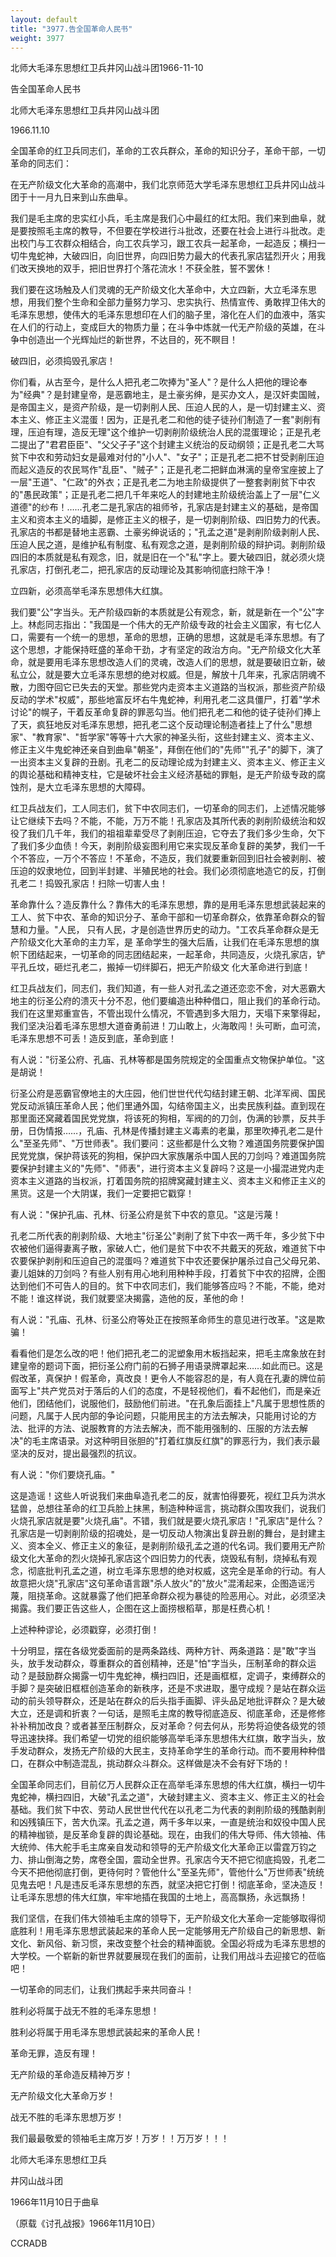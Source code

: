 ```yaml
---
layout: default
title: "3977.告全国革命人民书"
weight: 3977
---
```


北师大毛泽东思想红卫兵井冈山战斗团1966-11-10

告全国革命人民书

北师大毛泽东思想红卫兵井冈山战斗团

1966.11.10

全国革命的红卫兵同志们，革命的工农兵群众，革命的知识分子，革命干部，一切革命的同志们：

在无产阶级文化大革命的高潮中，我们北京师范大学毛泽东思想红卫兵井冈山战斗团于十一月九日来到山东曲阜。

我们是毛主席的忠实红小兵，毛主席是我们心中最红的红太阳。我们来到曲阜，就是要按照毛主席的教导，不但要在学校进行斗批改，还要在社会上进行斗批改。走出校门与工农群众相结合，向工农兵学习，跟工农兵一起革命，一起造反；横扫一切牛鬼蛇神，大破四旧，向旧世界，向四旧势力最大的代表孔家店猛烈开火；用我们改天换地的双手，把旧世界打个落花流水！不获全胜，誓不罢休！

我们要在这场触及人们灵魂的无产阶级文化大革命中，大立四新，大立毛泽东思想，用我们整个生命和全部力量努力学习、忠实执行、热情宣传、勇敢捍卫伟大的毛泽东思想，使伟大的毛泽东思想印在人们的脑子里，溶化在人们的血液中，落实在人们的行动上，变成巨大的物质力量；在斗争中炼就一代无产阶级的英雄，在斗争中创造出一个光辉灿烂的新世界，不达目的，死不瞑目！

破四旧，必须捣毁孔家店！

你们看，从古至今，是什么人把孔老二吹捧为"圣人"？是什么人把他的理论奉为"经典"？是封建皇帝，是恶霸地主，是土豪劣绅，是买办文人，是汉奸卖国贼，是帝国主义，是资产阶级，是一切剥削人民、压迫人民的人，是一切封建主义、资本主义、修正主义混蛋！因为，正是孔老二和他的徒子徒孙们制造了一套"剥削有理，压迫有理，造反无理"这个维护一切剥削阶级统治人民的混蛋理论；正是孔老二提出了"君君臣臣"、"父父子子"这个封建主义统治的反动纲领；正是孔老二大骂贫下中农和劳动妇女是最难对付的"小人"、"女子"；正是孔老二把不甘受剥削压迫而起义造反的农民骂作"乱臣"、"贼子"；正是孔老二把鲜血淋漓的皇帝宝座披上了一层"王道"、"仁政"的外衣；正是孔老二为地主阶级提供了一整套剥削贫下中农的"愚民政策"；正是孔老二把几千年来吃人的封建地主阶级统治盖上了一层"仁义道德"的纱布！……孔老二是孔家店的祖师爷，孔家店是封建主义的基础，是帝国主义和资本主义的墙脚，是修正主义的根子，是一切剥削阶级、四旧势力的代表。孔家店的书都是替地主恶霸、土豪劣绅说话的；"孔孟之道"是剥削阶级剥削人民、压迫人民之道，是维护私有制度、私有观念之道，是剥削阶级的辩护词。剥削阶级四旧的本质就是私有观念，旧，就是旧在一个"私"字上。要大破四旧，就必须火烧孔家店，打倒孔老二，把孔家店的反动理论及其影响彻底扫除干净！

立四新，必须高举毛泽东思想伟大红旗。

我们要"公"字当头。无产阶级四新的本质就是公有观念，新，就是新在一个"公"字上。林彪同志指出："我国是一个伟大的无产阶级专政的社会主义国家，有七亿人口，需要有一个统一的思想，革命的思想，正确的思想，这就是毛泽东思想。有了这个思想，才能保持旺盛的革命干劲，才有坚定的政治方向。"无产阶级文化大革命，就是要用毛泽东思想改造人们的灵魂，改造人们的思想，就是要破旧立新，破私立公，就是要大立毛泽东思想的绝对权威。但是，解放十几年来，孔家店阴魂不散，力图夺回它已失去的天堂。那些党内走资本主义道路的当权派，那些资产阶级反动的学术"权威"，那些地富反坏右牛鬼蛇神，利用孔老二这具僵尸，打着"学术讨论"的幌子，干着反革命复辟的罪恶勾当。他们把孔老二和他的徒子徒孙们捧上了天，疯狂地反对毛泽东思想，把孔老二这个反动理论制造者挂上了什么"思想家"、"教育家"、"哲学家"等等十六大家的神圣头衔，这些封建主义、资本主义、修正主义牛鬼蛇神还亲自到曲阜"朝圣"，拜倒在他们的"先师""孔子"的脚下，演了一出资本主义复辟的丑剧。孔老二的反动理论成为封建主义、资本主义、修正主义的舆论基础和精神支柱，它是破坏社会主义经济基础的罪魁，是无产阶级专政的腐蚀剂，是大立毛泽东思想的大障碍。

红卫兵战友们，工人同志们，贫下中农同志们，一切革命的同志们，上述情况能够让它继续下去吗？不能，不能，万万不能！孔家店及其所代表的剥削阶级统治和奴役了我们几千年，我们的祖祖辈辈受尽了剥削压迫，它夺去了我们多少生命，欠下了我们多少血债！今天，剥削阶级妄图利用它来实现反革命复辟的美梦，我们一千个不答应，一万个不答应！不革命，不造反，我们就要重新回到旧社会被剥削、被压迫的奴隶地位，回到半封建、半殖民地的社会。我们必须彻底地造它的反，打倒孔老二！捣毁孔家店！扫除一切害人虫！

革命靠什么？造反靠什么？靠伟大的毛泽东思想，靠的是用毛泽东思想武装起来的工人、贫下中农、革命的知识分子、革命干部和一切革命群众，依靠革命群众的智慧和力量。"人民，  只有人民，才是创造世界历史的动力。"工农兵革命群众是无产阶级文化大革命的主力军，是  革命学生的强大后盾，让我们在毛泽东思想的旗帜下团结起来，一切革命的同志团结起来，一起革命，共同造反，火烧孔家店，铲平孔丘坟，砸烂孔老二，搬掉一切绊脚石，把无产阶级文 化大革命进行到底！

红卫兵战友们，同志们，我们知道，有一些人对孔孟之道还恋恋不舍，对大恶霸大地主的衍圣公府的溃灭十分不忍，他们要编造出种种借口，阻止我们的革命行动。我们在这里郑重宣告，不管出现什么情况，不管遇到多大阻力，天塌下来擎得起，我们坚决沿着毛泽东思想大道奋勇前进！刀山敢上，火海敢闯！头可断，血可流，毛泽东思想不可丢！造反到底，革命到底！

有人说："衍圣公府、孔庙、孔林等都是国务院规定的全国重点文物保护单位。"这是胡说！

衍圣公府是恶霸官僚地主的大庄园，他们世世代代勾结封建王朝、北洋军阀、国民党反动派镇压革命人民；他们里通外国，勾结帝国主义，出卖民族利益。直到现在那里面还窝藏着国民党党旗，将该死的狗相，军阀的的刀剑，伪满的钞票，反共手册，日伪情报……，孔庙、孔林是传播封建主义毒素的老巢，那里吹捧孔老二是什么"至圣先师"、"万世师表"。我们要问：这些都是什么文物？难道国务院要保护国民党党旗，保护蒋该死的狗相，保护四大家族屠杀中国人民的刀剑吗？难道国务院要保护封建主义的"先师"、"师表"，进行资本主义复辟吗？这是一小撮混进党内走资本主义道路的当权派，打着国务院的招牌窝藏封建主义、资本主义和修正主义的黑货。这是一个大阴谋，我们一定要把它戳穿！

有人说："保护孔庙、孔林、衍圣公府是贫下中农的意见。"这是污蔑！

孔老二所代表的削剥阶级、大地主"衍圣公"剥削了贫下中农一两千年，多少贫下中农被他们逼得妻离子散，家破人亡，他们是贫下中农不共戴天的死敌，难道贫下中农要保护剥削和压迫自己的混蛋吗？难道贫下中农还要保护屠杀过自己父母兄弟、妻儿姐妹的刀剑吗？有些人别有用心地利用种种手段，打着贫下中农的招牌，企图达到他们不可告人的目的。贫下中农同志们，我们能够答应吗？不能，不能，绝对不能！谁这样说，我们就要坚决揭露，造他的反，革他的命！

有人说："孔庙、孔林、衍圣公府等处正在按照革命师生的意见进行改革。"这是欺骗！

看看他们是怎么改的吧！他们把孔老二的泥塑象用木板挡起来，把毛主席象放在封建皇帝的题词下面，把衍圣公府门前的石狮子用语录牌罩起来……如此而已。这是假改革，真保护！假革命，真改良！更令人不能容忍的是，有人竟在孔妻的牌位前面写上"共产党员对于落后的人们的态度，不是轻视他们，看不起他们，而是亲近他们，团结他们，说服他们，鼓励他们前进。"在孔象后面挂上"凡属于思想性质的问题，凡属于人民内部的争论问题，只能用民主的方法去解决，只能用讨论的方法、批评的方法、说服教育的方法去解决，而不能用强制的、压服的方法去解决"的毛主席语录。对这种明目张胆的"打着红旗反红旗"的罪恶行为，我们表示最坚决的反对，提出最强烈的抗议。

有人说："你们要烧孔庙。"

这是造谣！这些人听说我们来曲阜造孔老二的反，就害怕得要死，视红卫兵为洪水猛兽，总想往革命的红卫兵脸上抹黑，制造种种谣言，挑动群众围攻我们，说我们火烧孔家店就是要"火烧孔庙"。不错，我们就是要火烧孔家店！"孔家店"是什么？孔家店是一切剥削阶级的招魂处，是一切反动人物演出复辟丑剧的舞台，是封建主义、资本全义、修正主义的象征，是剥削阶级孔孟之道的代名词。我们要用无产阶级文化大革命的烈火烧掉孔家店这个四旧势力的代表，烧毁私有制，烧掉私有观念，彻底批判孔孟之道，树立毛泽东思想的绝对权威，这完全是革命的行动。有人故意把火烧"孔家店"这句革命语言跟"杀人放火"的"放火"混淆起来，企图造谣污蔑，阻挠革命。这就暴露了他们把革命群众视为暴徒的险恶用心。对此，必须坚决揭露。我们要正告这些人，企图在这上面捞根稻草，那是枉费心机！

上述种种谬论，必须戳穿，必须打倒！

十分明显，摆在各级党委面前的是两条路线、两种方针、两条道路：是"敢"字当头，放手发动群众，尊重群众的首创精神，还是"怕"字当头，压制革命的群众运动？是鼓励群众揭露一切牛鬼蛇神，横扫四旧，还是画框框，定调子，束缚群众的手脚？是突破旧框框创造革命的新秩序，还是不求进取，墨守成规？是站在群众运动的前头领导群众，还是站在群众的后头指手画脚、评头品足地批评群众？是大破大立，还是调和折衷？一句话，是照毛主席的教导彻底造反、彻底革命，还是修修补补稍加改良？或者甚至压制群众，反对革命？何去何从，形势将迫使各级党的领导迅速抉择。我们希望一切党的组织能够高举毛泽东思想伟大红旗，敢字当头，放手发动群众，发扬无产阶级的大民主，支持革命学生的革命行动。而不要用种种借口，在群众中制造混乱，挑动群众斗群众。这样做是决不会有好下场的！

全国革命同志们，目前亿万人民群众正在高举毛泽东思想的伟大红旗，横扫一切牛鬼蛇神，横扫四旧，大破"孔孟之道"，大破封建主义、资本主义、修正主义的社会基础。我们贫下中农、劳动人民世世代代在以孔老二为代表的剥削阶级的残酷剥削和凶残镇压下，苦大仇深。孔孟之道，两千多年以来，一直是统治和奴役中国人民的精神枷锁，是反革命复辟的舆论基础。现在，由我们的伟大导师、伟大领袖、伟大统帅、伟大舵手毛主席亲自发动和领导的无产阶级文化大革命正以雷霆万钧之力、排山倒海之势，席卷全国，震动全世界。孔家店今天不把它彻底捣毁，孔老二今天不把他彻底打倒，更待何时？管他什么"至圣先师"，管他什么"万世师表"统统见鬼去吧！凡是违反毛泽东思想的东西，就坚决把它打倒！彻底革命，坚决造反！让毛泽东思想的伟大红旗，牢牢地插在我国的土地上，高高飘扬，永远飘扬！

我们坚信，在我们伟大领袖毛主席的领导下，无产阶级文化大革命一定能够取得彻底胜利！用毛泽东思想武装起来的革命人民一定能够用无产阶级自己的新思想、新文化、新风俗、新习惯，来改变整个社会的精神面貌。全国必将成为毛泽东思想的大学校。一个崭新的新世界就要展现在我们的面前，让我们用战斗去迎接它的莅临吧！

一切革命的同志们，让我们携起手来共同奋斗！

胜利必将属于战无不胜的毛泽东思想！

胜利必将属于用毛泽东思想武装起来的革命人民！

革命无罪，造反有理！

无产阶级的革命造反精神万岁！

无产阶级文化大革命万岁！

战无不胜的毛泽东思想万岁！

我们最最敬爱的领袖毛主席万岁！万岁！！万万岁！！！

北师大毛泽东思想红卫兵

井冈山战斗团

1966年11月10日于曲阜

（原载《讨孔战报》1966年11月10日）

CCRADB

